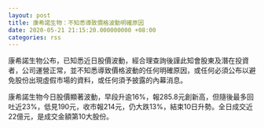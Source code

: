 ```yaml
---
layout: post
title: 康希諾生物：不知悉導致價格波動明確原因
date: 2020-05-21 21:15:20.000000000 +08:00
categories: rss
---
```


康希諾生物公布，已知悉近日股價波動，經合理查詢後謹此知會股東及潛在投資者，公司運營正常，並不知悉導致價格波動的任何明確原因，或任何必須公布以避免股份出現虛假市場的資料，或任何須予披露的內幕消息。

康希諾生物今日股價顯著波動，早段升逾16%，報285.8元創新高，但隨後最多回吐近23%，低見190元，收市報214元，仍大跌13%，結束10日升勢。全日成交近22億元，是成交金額第10大股份。
